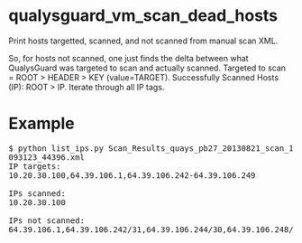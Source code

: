 qualysguard_vm_scan_dead_hosts
==============================

Print hosts targetted, scanned, and not scanned from manual scan XML.

So, for hosts not scanned, one just finds the delta between what QualysGuard was targeted to scan and actually scanned.
Targeted to scan = ROOT > HEADER > KEY (value=TARGET).
Successfully Scanned Hosts (IP): ROOT > IP. Iterate through all IP tags.

Example
=======
<pre>
$ python list_ips.py Scan_Results_quays_pb27_20130821_scan_1377
093123_44396.xml
IP targets:
10.20.30.100,64.39.106.1,64.39.106.242-64.39.106.249 

IPs scanned:
10.20.30.100 

IPs not scanned:
64.39.106.1,64.39.106.242/31,64.39.106.244/30,64.39.106.248/31
</pre>

